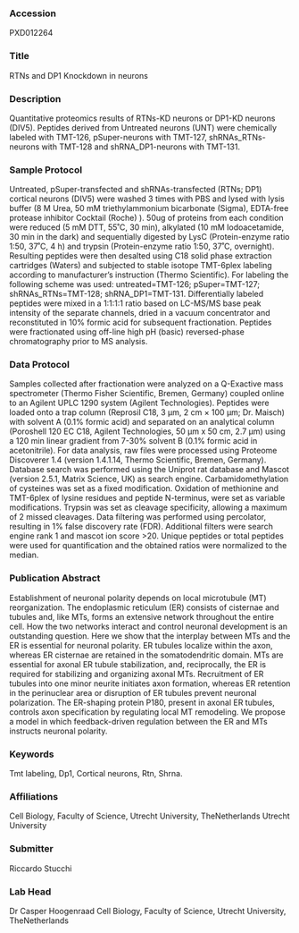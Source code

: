 ### Accession
PXD012264

### Title
RTNs and DP1 Knockdown in neurons

### Description
Quantitative proteomics results of RTNs-KD neurons or DP1-KD neurons (DIV5). Peptides derived from Untreated neurons (UNT) were chemically labeled with TMT-126, pSuper-neurons with TMT-127, shRNAs_RTNs-neurons with TMT-128 and shRNA_DP1-neurons with TMT-131.

### Sample Protocol
Untreated, pSuper-transfected and shRNAs-transfected (RTNs; DP1) cortical neurons (DIV5) were washed 3 times with PBS and lysed with lysis buffer (8 M Urea, 50 mM triethylammonium bicarbonate (Sigma), EDTA-free protease inhibitor Cocktail (Roche) ). 50ug of proteins from each condition were reduced (5 mM DTT, 55˚C, 30 min), alkylated (10 mM Iodoacetamide, 30 min in the dark) and sequentially digested by LysC (Protein-enzyme ratio 1:50, 37˚C, 4 h) and trypsin (Protein-enzyme ratio 1:50, 37˚C, overnight). Resulting peptides were then desalted using C18 solid phase extraction cartridges (Waters) and subjected to stable isotope TMT-6plex labeling according to manufacturer’s instruction (Thermo Scientific). For labeling the following scheme was used: untreated=TMT-126; pSuper=TMT-127; shRNAs_RTNs=TMT-128; shRNA_DP1=TMT-131. Differentially labeled peptides were mixed in a 1:1:1:1 ratio based on LC-MS/MS base peak intensity of the separate channels, dried in a vacuum concentrator and reconstituted in 10% formic acid for subsequent fractionation. Peptides were fractionated using off-line high pH (basic) reversed-phase chromatography prior to MS analysis.

### Data Protocol
Samples collected after fractionation were analyzed on a Q-Exactive mass spectrometer (Thermo Fisher Scientific, Bremen, Germany) coupled online to an Agilent UPLC 1290 system (Agilent Technologies). Peptides were loaded onto a trap column (Reprosil C18, 3 µm, 2 cm × 100 µm; Dr. Maisch) with solvent A (0.1% formic acid) and separated on an analytical column (Poroshell 120 EC C18, Agilent Technologies, 50 µm x 50 cm, 2.7 µm) using a 120 min linear gradient from 7-30% solvent B (0.1% formic acid in acetonitrile). For data analysis, raw files were processed using Proteome Discoverer 1.4 (version 1.4.1.14, Thermo Scientific, Bremen, Germany). Database search was performed using the Uniprot rat database and Mascot (version 2.5.1, Matrix Science, UK) as search engine. Carbamidomethylation of cysteines was set as a fixed modification. Oxidation of methionine and TMT-6plex of lysine residues and peptide N-terminus, were set as variable modifications. Trypsin was set as cleavage specificity, allowing a maximum of 2 missed cleavages. Data filtering was performed using percolator, resulting in 1% false discovery rate (FDR). Additional filters were search engine rank 1 and mascot ion score >20. Unique peptides or total peptides were used for quantification and the obtained ratios were normalized to the median.

### Publication Abstract
Establishment of neuronal polarity depends on local microtubule (MT) reorganization. The endoplasmic reticulum (ER) consists of cisternae and tubules and, like MTs, forms an extensive network throughout the entire cell. How the two networks interact and control neuronal development is an outstanding question. Here we show that the interplay between MTs and the ER is essential for neuronal polarity. ER tubules localize within the axon, whereas ER cisternae are retained in the somatodendritic domain. MTs are essential for axonal ER tubule stabilization, and, reciprocally, the ER is required for stabilizing and organizing axonal MTs. Recruitment of ER tubules into one minor neurite initiates axon formation, whereas ER retention in the perinuclear area or disruption of ER tubules prevent neuronal polarization. The ER-shaping protein P180, present in axonal ER tubules, controls axon specification by regulating local MT remodeling. We propose a model in which feedback-driven regulation between the ER and MTs instructs neuronal polarity.

### Keywords
Tmt labeling, Dp1, Cortical neurons, Rtn, Shrna.

### Affiliations
Cell Biology, Faculty of Science, Utrecht University, TheNetherlands
Utrecht University

### Submitter
Riccardo Stucchi

### Lab Head
Dr Casper Hoogenraad
Cell Biology, Faculty of Science, Utrecht University, TheNetherlands


